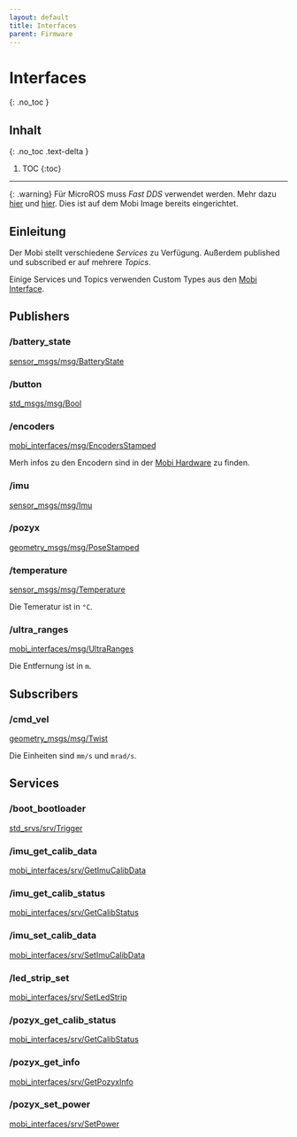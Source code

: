 ```yaml
---
layout: default
title: Interfaces
parent: Firmware
---
```


# Interfaces
{: .no_toc }

## Inhalt
{: .no_toc .text-delta }

1. TOC
{:toc}

---

{: .warning}
Für MicroROS muss *Fast DDS* verwendet werden. Mehr dazu [hier](https://github.com/micro-ROS/micro_ros_arduino/issues/956) und [hier](https://fast-dds.docs.eprosima.com/en/latest/fastdds/ros2/ros2.html). Dies ist auf dem Mobi Image bereits eingerichtet.

## Einleitung

Der Mobi stellt verschiedene *Services* zu Verfügung.
Außerdem published und subscribed er auf mehrere *Topics*.

Einige Services und Topics verwenden Custom Types aus den [Mobi Interface]({{site.utl}}/ros2/mobi_interfaces.html).

## Publishers

### /battery_state

[sensor_msgs/msg/BatteryState](https://docs.ros2.org/latest/api/sensor_msgs/msg/BatteryState.html)

### /button
[std_msgs/msg/Bool](https://docs.ros2.org/latest/api/std_msgs/msg/Bool.html)

### /encoders
[mobi_interfaces/msg/EncodersStamped]({{site.url}}/ros2/mobi_interfaces.html#mobi_interfacesmsgencodersstamped)

Merh infos zu den Encodern sind in der [Mobi Hardware]({{site.url}}/mobi_hardware/Motor_Encoder.html) zu finden.

### /imu
[sensor_msgs/msg/Imu](https://docs.ros2.org/latest/api/sensor_msgs/msg/Imu.html)

### /pozyx
[geometry_msgs/msg/PoseStamped](https://docs.ros2.org/latest/api/geometry_msgs/msg/PoseStamped.html)

### /temperature
[sensor_msgs/msg/Temperature](https://docs.ros2.org/latest/api/sensor_msgs/msg/Temperature.html)

Die Temeratur ist in `°C`.

### /ultra_ranges
[mobi_interfaces/msg/UltraRanges]({{site.url}}/ros2/mobi_interfaces.html#mobi_interfacesmsgultraranges)

Die Entfernung ist in `m`.

## Subscribers

### /cmd_vel
[geometry_msgs/msg/Twist](https://docs.ros2.org/latest/api/geometry_msgs/msg/Twist.html)

Die Einheiten sind `mm/s` und `mrad/s`.

## Services

### /boot_bootloader
[std_srvs/srv/Trigger](https://docs.ros2.org/latest/api/std_srvs/srv/Trigger.html)

### /imu_get_calib_data
[mobi_interfaces/srv/GetImuCalibData](http://localhost:4000/ros2/mobi_interfaces.html#mobi_interfacessrvgetimucalibdata)

### /imu_get_calib_status
[mobi_interfaces/srv/GetCalibStatus](http://localhost:4000/ros2/mobi_interfaces.html#mobi_interfacessrvgetcalibstatus)

### /imu_set_calib_data
[mobi_interfaces/srv/SetImuCalibData](http://localhost:4000/ros2/mobi_interfaces.html#mobi_interfacessrvsetimucalibdata)

### /led_strip_set
[mobi_interfaces/srv/SetLedStrip](http://localhost:4000/ros2/mobi_interfaces.html#mobi_interfacessrvsetledstrip)

### /pozyx_get_calib_status
[mobi_interfaces/srv/GetCalibStatus](http://localhost:4000/ros2/mobi_interfaces.html#mobi_interfacessrvgetcalibstatus)

### /pozyx_get_info
[mobi_interfaces/srv/GetPozyxInfo](http://localhost:4000/ros2/mobi_interfaces.html#mobi_interfacessrvgetpozyxinfo)

### /pozyx_set_power
[mobi_interfaces/srv/SetPower](http://localhost:4000/ros2/mobi_interfaces.html#mobi_interfacessrvsetpower)
